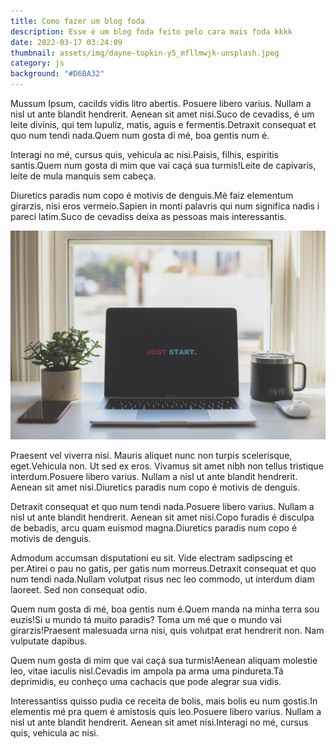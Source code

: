 ```yaml
---
title: Como fazer um blog foda
description: Esse é um blog foda feito pelo cara mais foda kkkk
date: 2022-03-17 03:24:09
thumbnail: assets/img/dayne-topkin-y5_mfllmwjk-unsplash.jpeg
category: js
background: "#D6BA32"
---
```

Mussum Ipsum, cacilds vidis litro abertis. Posuere libero varius. Nullam a nisl ut ante blandit hendrerit. Aenean sit amet nisi.Suco de cevadiss, é um leite divinis, qui tem lupuliz, matis, aguis e fermentis.Detraxit consequat et quo num tendi nada.Quem num gosta di mé, boa gentis num é.

Interagi no mé, cursus quis, vehicula ac nisi.Paisis, filhis, espiritis santis.Quem num gosta di mim que vai caçá sua turmis!Leite de capivaris, leite de mula manquis sem cabeça.

Diuretics paradis num copo é motivis de denguis.Mé faiz elementum girarzis, nisi eros vermeio.Sapien in monti palavris qui num significa nadis i pareci latim.Suco de cevadiss deixa as pessoas mais interessantis.

![Coding](static/assets/img/dayne-topkin-y5_mfllmwjk-unsplash.jpeg)

Praesent vel viverra nisi. Mauris aliquet nunc non turpis scelerisque, eget.Vehicula non. Ut sed ex eros. Vivamus sit amet nibh non tellus tristique interdum.Posuere libero varius. Nullam a nisl ut ante blandit hendrerit. Aenean sit amet nisi.Diuretics paradis num copo é motivis de denguis.

Detraxit consequat et quo num tendi nada.Posuere libero varius. Nullam a nisl ut ante blandit hendrerit. Aenean sit amet nisi.Copo furadis é disculpa de bebadis, arcu quam euismod magna.Diuretics paradis num copo é motivis de denguis.

Admodum accumsan disputationi eu sit. Vide electram sadipscing et per.Atirei o pau no gatis, per gatis num morreus.Detraxit consequat et quo num tendi nada.Nullam volutpat risus nec leo commodo, ut interdum diam laoreet. Sed non consequat odio.

Quem num gosta di mé, boa gentis num é.Quem manda na minha terra sou euzis!Si u mundo tá muito paradis? Toma um mé que o mundo vai girarzis!Praesent malesuada urna nisi, quis volutpat erat hendrerit non. Nam vulputate dapibus.

Quem num gosta di mim que vai caçá sua turmis!Aenean aliquam molestie leo, vitae iaculis nisl.Cevadis im ampola pa arma uma pindureta.Tá deprimidis, eu conheço uma cachacis que pode alegrar sua vidis.

Interessantiss quisso pudia ce receita de bolis, mais bolis eu num gostis.In elementis mé pra quem é amistosis quis leo.Posuere libero varius. Nullam a nisl ut ante blandit hendrerit. Aenean sit amet nisi.Interagi no mé, cursus quis, vehicula ac nisi.